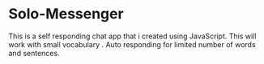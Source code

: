 # Solo-Messenger
This is a self responding chat app that i created using JavaScript. This will work with small vocabulary .  Auto responding for limited number of words and sentences.
